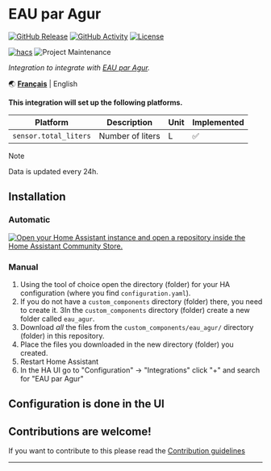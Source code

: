 # EAU par Agur

[![GitHub Release][releases-shield]][releases]
[![GitHub Activity][commits-shield]][commits]
[![License][license-shield]](LICENSE)

[![hacs][hacsbadge]][hacs]
![Project Maintenance][maintenance-shield]

_Integration to integrate with [EAU par Agur][eau_agur]._

🌏
[**Français**](README.md) |
English

**This integration will set up the following platforms.**

| Platform              | Description      | Unit | Implemented        |
|-----------------------|------------------|------|--------------------|
| `sensor.total_liters` | Number of liters | L    | :white_check_mark: |

> [!NOTE]
> Data is updated every 24h.

## Installation

### Automatic

[![Open your Home Assistant instance and open a repository inside the Home Assistant Community Store.](https://my.home-assistant.io/badges/hacs_repository.svg)](https://my.home-assistant.io/redirect/hacs_repository/?owner=acesyde&repository=hassio_agur_integration&category=integration)

### Manual

1. Using the tool of choice open the directory (folder) for your HA configuration (where you find `configuration.yaml`).
2. If you do not have a `custom_components` directory (folder) there, you need to create it.
   3In the `custom_components` directory (folder) create a new folder called `eau_agur`.
3. Download _all_ the files from the `custom_components/eau_agur/` directory (folder) in this repository.
4. Place the files you downloaded in the new directory (folder) you created.
5. Restart Home Assistant
6. In the HA UI go to "Configuration" -> "Integrations" click "+" and search for "EAU par Agur"

## Configuration is done in the UI

## Contributions are welcome!

If you want to contribute to this please read the [Contribution guidelines](CONTRIBUTING.md)

***

[eau_agur]: https://www.agur.fr/

[commits-shield]: https://img.shields.io/github/commit-activity/y/acesyde/hassio_agur_integration.svg?style=for-the-badge

[commits]: https://github.com/acesyde/hassio_agur_integration/commits/main

[hacs]: https://github.com/hacs/integration

[hacsbadge]: https://img.shields.io/badge/HACS-Custom-orange.svg?style=for-the-badge

[license-shield]: https://img.shields.io/github/license/acesyde/hassio_agur_integration.svg?style=for-the-badge

[maintenance-shield]: https://img.shields.io/badge/maintainer-Pierre%20Emmanuel%20Mercier%20%40acesyde-blue.svg?style=for-the-badge

[releases-shield]: https://img.shields.io/github/release/acesyde/hassio_agur_integration.svg?style=for-the-badge

[releases]: https://github.com/acesyde/hassio_agur_integration/releases
